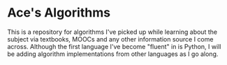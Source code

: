 <h1>
Ace's Algorithms
</h2>

This is a repository for algorithms I've picked up while learning about the subject via textbooks, MOOCs and any other information source I come across. Although the first language I've become "fluent" in is Python, I will be adding algorithm implementations from other languages as I go along.

